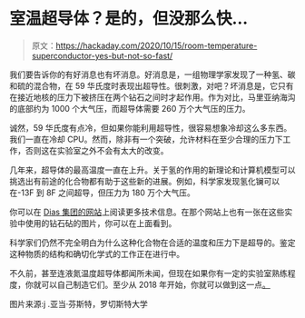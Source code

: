 # 室温超导体？是的，但没那么快…

> 原文：<https://hackaday.com/2020/10/15/room-temperature-superconductor-yes-but-not-so-fast/>

我们要告诉你的有好消息也有坏消息。好消息是，一组物理学家发现了一种氢、碳和硫的混合物，在 59 华氏度时表现出超导性。很刺激，对吧？坏消息是，它只有在接近地核的压力下被挤压在两个钻石之间时才起作用。作为对比，马里亚纳海沟的底部约为 1000 个大气压，而超导体需要 260 万个大气压的压力。

诚然，59 华氏度有点冷，但如果你能利用超导性，很容易想象冷却这么多东西。我们一直在冷却 CPU。然而，除非有一个突破，允许材料在至少合理的压力下工作，否则这在实验室之外不会有太大的改变。

几年来，超导体的最高温度一直在上升。关于氢的作用的新理论和计算机模型可以挑选出有前途的化合物都有助于这些新的进展。例如，科学家发现氢化镧可以在-13F 到 8F 之间超导，但压力为 180 万个大气压。

你可以在 [Dias 集团的网站](http://labsites.rochester.edu/dias/research-2/)上阅读更多技术信息。在那个网站上也有一张在这些实验中使用的钻石砧的图片，你可以在上面看到。

科学家们仍然不完全明白为什么这种化合物在合适的温度和压力下是超导的。鉴定这种物质的结构和确切化学式的工作正在进行中。

不久前，甚至连液氮温度超导体都闻所未闻，但现在如果你有一定的实验室熟练程度，你就可以自己制造它们。至少从 2018 年开始，你就可以做到这一点[。](https://hackaday.com/2018/02/28/cook-up-your-own-high-temperature-superconductors/)

图片来源:j .亚当·芬斯特，罗切斯特大学